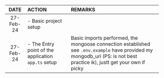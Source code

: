 |   DATE    | ACTION                                              |                     REMARKS |
| :-------: | :-------------------------------------------------- | :-------------------------- |
| 27-Feb-24 | - Basic project setup                               |                             |
| 27-Feb-24 | - The Entry point of the application `app.ts` setup | Basic imports performed, the mongoose connection established see `.env.example` have provided my mongodb_uri (PS: is not best practice ik), justt get your own if picky |
